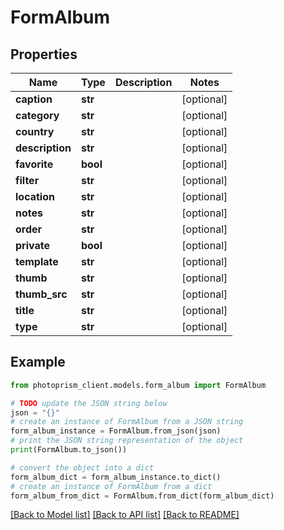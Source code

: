 # FormAlbum


## Properties

Name | Type | Description | Notes
------------ | ------------- | ------------- | -------------
**caption** | **str** |  | [optional]
**category** | **str** |  | [optional]
**country** | **str** |  | [optional]
**description** | **str** |  | [optional]
**favorite** | **bool** |  | [optional]
**filter** | **str** |  | [optional]
**location** | **str** |  | [optional]
**notes** | **str** |  | [optional]
**order** | **str** |  | [optional]
**private** | **bool** |  | [optional]
**template** | **str** |  | [optional]
**thumb** | **str** |  | [optional]
**thumb_src** | **str** |  | [optional]
**title** | **str** |  | [optional]
**type** | **str** |  | [optional]

## Example

```python
from photoprism_client.models.form_album import FormAlbum

# TODO update the JSON string below
json = "{}"
# create an instance of FormAlbum from a JSON string
form_album_instance = FormAlbum.from_json(json)
# print the JSON string representation of the object
print(FormAlbum.to_json())

# convert the object into a dict
form_album_dict = form_album_instance.to_dict()
# create an instance of FormAlbum from a dict
form_album_from_dict = FormAlbum.from_dict(form_album_dict)
```
[[Back to Model list]](../README.md#documentation-for-models) [[Back to API list]](../README.md#documentation-for-api-endpoints) [[Back to README]](../README.md)


